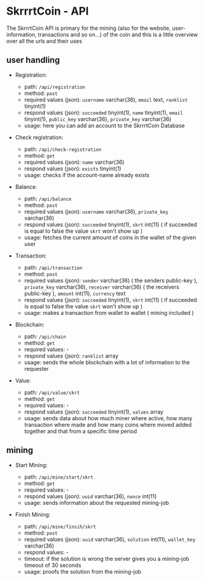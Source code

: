 # SkrrrtCoin - API

The SkrrrtCoin API is primary for the mining (also for the website, user-information, 
transactions and so on...) of the coin and this is a little overview over all the urls 
and their uses

## user handling

- Registration:
  - path: `/api/registration`
  - method: `post`
  - required values (json): `username` varchar(36), `email` text, `ranklist` tinyint(1)
  - respond values (json): `succeeded` tinyint(1), `name` tinyint(1), `email` tinyint(1), 
    `public_key` varchar(36), `private_key` varchar(36)
  - usage: here you can add an account to the SkrrrtCoin Database


- Check registration:
    - path: `/api/check-registration`
    - method: `get`
    - required values (json): `name` varchar(36)
    - respond values (json): `exists` tinyint(1)
    - usage: checks if the account-name already exists


- Balance:
    - path: `/api/balance`
    - method: `post`
    - required values (json): `username` varchar(36), `private_key` varchar(36)
    - respond values (json): `succeeded` tinyint(1), `skrt` int(11) ( if succeeded is
      equal to false the value `skrt` won't show up )
    - usage: fetches the current amount of coins in the wallet of the given user


- Transaction:
    - path: `/api/transaction`
    - method: `post`
    - required values (json): `sender` varchar(36) ( the senders public-key ), 
      `private_key` varchar(36), `receiver` varchar(36) ( the receivers public-key ),
      `amount` int(11), `currency` text
    - respond values (json): `succeeded` tinyint(1), `skrt` int(11) ( if succeeded is
      equal to false the value `skrt` won't show up )
    - usage: makes a transaction from wallet to wallet ( mining included )


- Blockchain:
    - path: `/api/chain`
    - method: `get`
    - required values: -
    - respond values (json): `ranklist` array
    - usage: sends the whole blockchain with a lot of information to the requester


- Value:
    - path: `/api/value/skrt`
    - method: `get`
    - required values: -
    - respond values (json): `succeeded` tinyint(1), `values` array
    - usage: sends data about how much miner where active, how many transaction
      where made and how many coins where moved added together and that from a specific
      time period

## mining

- Start Mining:
    - path: `/api/mine/start/skrt`
    - method: `get`
    - required values: -
    - respond values (json): `uuid` varchar(36), `nonce` int(11)
    - usage: sends information about the requested mining-job


- Finish Mining:
    - path: `/api/mine/finsih/skrt`
    - method: `post`
    - required values (json): `uuid` varchar(36), `solution` int(11), `wallet_key`
      varchar(36)
    - respond values: -
    - timeout: if the solution is wrong the server gives you a mining-job timeout
      of 30 seconds
    - usage: proofs the solution from the mining-job
